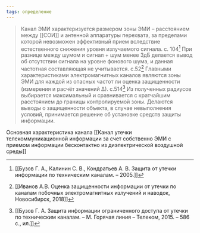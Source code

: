 ```yaml
---
tags: определение
---
```

>Канал ЭМИ характеризуется размером зоны ЭМИ – расстоянием между [[СОИ]] и антенной аппаратуры перехвата, за пределами которой невозможен эффективный прием вследствие естественного снижения уровня излучаемого сигнала.
>с. 104[^1]
>При разнице между шумом и сигнал + шум менее 3дБ делается вывод об отсутствии сигнала на уровне фонового шума, и данная частотная составляющая не учитывается.
>с.52[^2] 
>Главными характеристиками электромагнитных каналов являются зоны ЭМИ для каждой из опасных частот ли оценка защищенности (измерения и расчёт значений ∆).
>с.514[^3] 
>Из полученных радиусов выбирается максимальный и сравнивается с кратчайшим расстоянием до границы контролируемой зоны. Делаются выводы о защищенности объекта, в случае невыполнения условий, принимается решение об установке средств защиты информации. 



Основная характеристика канала [[Канал утечки телекоммуникационной информации за счет собственно ЭМИ с приемом информации бесконтактно из диэлектрической воздушной среды]]

[^1]:[[Бузов Г. А., Калинин С. В., Кондратьев А. В. Защита от утечки информации по техническим каналам. – 2005.]]
[^2]:[[Иванов А.В. Оценка защищенности информации от утечки по каналам побочных электромагнитных излучений и наводок, Новосибирск, 2018]] 
[^3]:[[Бузов Г. А. Защита информации ограниченного доступа от утечки по техническим каналам. – М. Горячая линия – Телеком, 2015. – 586 с., ил.]] 